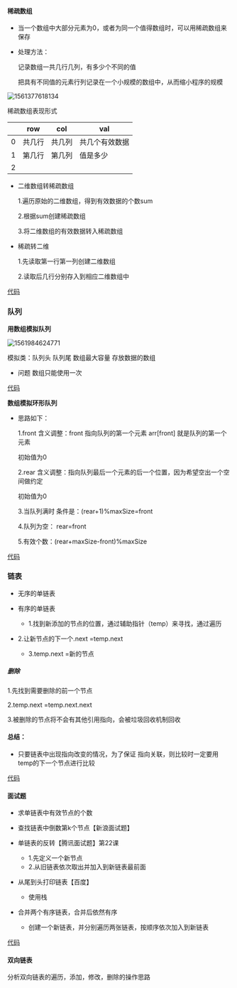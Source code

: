#### 稀疏数组

* 当一个数组中大部分元素为0，或者为同一个值得数组时，可以用稀疏数组来保存

* 处理方法：

  记录数组一共几行几列，有多少个不同的值

  把具有不同值的元素行列记录在一个小规模的数组中，从而缩小程序的规模


![1561377618134](C:\Users\Administrator\AppData\Roaming\Typora\typora-user-images\1561377618134.png)

 稀疏数组表现形式

|      | row    | col    | val            |
| ---- | ------ | ------ | -------------- |
| 0    | 共几行 | 共几列 | 共几个有效数据 |
| 1    | 第几行 | 第几列 | 值是多少       |
| 2    |        |        |                |

* 二维数组转稀疏数组

  1.遍历原始的二维数组，得到有效数据的个数sum

  2.根据sum创建稀疏数组 

  3.将二维数组的有效数据转入稀疏数组

* 稀疏转二维

  1.先读取第一行第一列创建二维数组

  2.读取后几行分别存入到相应二维数组中

[代码](E:\YangChengCan\Learning\数据结构与算法学习\代码\DataStructures\src\com\yangcc\sparearray)



### 队列

**用数组模拟队列**

![1561984624771](C:\Users\Administrator\AppData\Roaming\Typora\typora-user-images\1561984624771.png)

模拟类：队列头  队列尾   数组最大容量   存放数据的数组

* 问题  数组只能使用一次

 [代码](E:\YangChengCan\Learning\数据结构与算法学习\代码\DataStructures\src\com\yangcc\queue)

**数组模拟环形队列**

* 思路如下：

  1.front 含义调整：front 指向队列的第一个元素 arr[front] 就是队列的第一个元素

  初始值为0

  2.rear  含义调整：指向队列最后一个元素的后一个位置，因为希望空出一个空间做约定

  初始值为0

  3.当队列满时 条件是：(rear+1)%maxSize=front

  4.队列为空： rear=front

  5.有效个数：(rear+maxSize-front)%maxSize

 [代码](E:\YangChengCan\Learning\数据结构与算法学习\代码\DataStructures\src\com\yangcc\queue)

### 链表

* 无序的单链表
* 有序的单链表

  * 1.找到新添加的节点的位置，通过辅助指针（temp）来寻找，通过遍历
* 2.让新节点的下一个.next =temp.next
  * 3.temp.next =新的节点


##### 删除

1.先找到需要删除的前一个节点

2.temp.next =temp.next.next

3.被删除的节点将不会有其他引用指向，会被垃圾回收机制回收

#### 总结：

* 只要链表中出现指向改变的情况，为了保证 指向关联，则比较时一定要用temp的下一个节点进行比较

[代码](E:\YangChengCan\Learning\数据结构与算法学习\代码\DataStructures\src\com\yangcc\linkedlist)

#### 面试题

* 求单链表中有效节点的个数
* 查找链表中倒数第k个节点【新浪面试题】
* 单链表的反转【腾讯面试题】第22课

  * 1.先定义一个新节点
  * 2.从旧链表依次取出并加入到新链表最前面
* 从尾到头打印链表【百度】 
  * 使用栈

* 合并两个有序链表，合并后依然有序
  * 创建一个新链表，并分别遍历两张链表，按顺序依次加入到新链表

[代码](E:\YangChengCan\Learning\数据结构与算法学习\代码\DataStructures\src\com\yangcc\linkedlist)

#### 双向链表

分析双向链表的遍历，添加，修改，删除的操作思路

